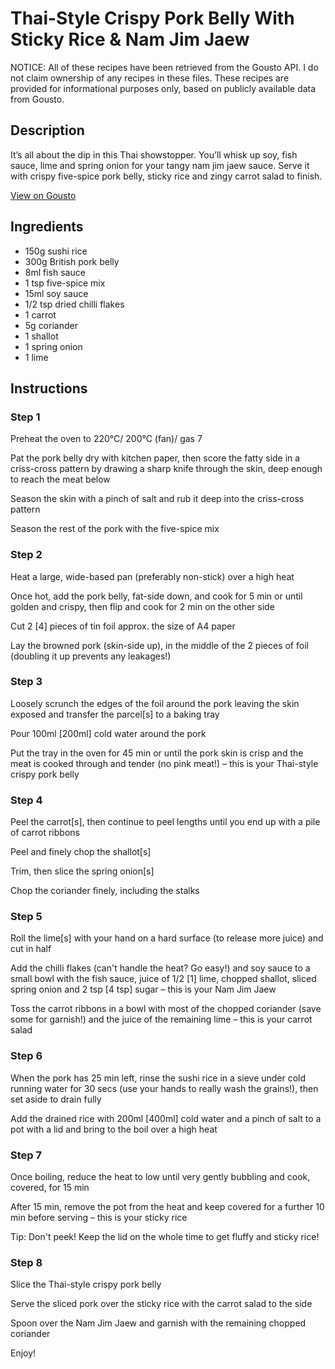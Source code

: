 # Thai-Style Crispy Pork Belly With Sticky Rice & Nam Jim Jaew

NOTICE: All of these recipes have been retrieved from the Gousto API. I do not claim ownership of any recipes in these files. These recipes are provided for informational purposes only, based on publicly available data from Gousto.

## Description

It’s all about the dip in this Thai showstopper. You’ll whisk up soy, fish sauce, lime and spring onion for your tangy nam jim jaew sauce. Serve it with crispy five-spice pork belly, sticky rice and zingy carrot salad to finish.

[View on Gousto](https://www.gousto.co.uk/recipes/cookbook/thai-style-crispy-pork-belly-with-sticky-rice-nam-jim-jaew)

## Ingredients

- 150g sushi rice
- 300g British pork belly
- 8ml fish sauce
- 1 tsp five-spice mix
- 15ml soy sauce
- 1/2 tsp dried chilli flakes
- 1 carrot
- 5g coriander
- 1 shallot
- 1 spring onion
- 1 lime

## Instructions


### Step 1

Preheat the oven to 220°C/ 200°C (fan)/ gas 7

Pat the pork belly dry with kitchen paper, then score the fatty side in a criss-cross pattern by drawing a sharp knife through the skin, deep enough to reach the meat below

Season the skin with a pinch of salt and rub it deep into the criss-cross pattern

Season the rest of the pork with the five-spice mix


### Step 2

Heat a large, wide-based pan (preferably non-stick) over a high heat

Once hot, add the pork belly, fat-side down, and cook for 5 min or until golden and crispy, then flip and cook for 2 min on the other side

Cut 2 <span class="text-danger">[4]</span> pieces of tin foil approx. the size of A4 paper

Lay the browned pork (skin-side up), in the middle of the 2 pieces of foil (doubling it up prevents any leakages!)


### Step 3

Loosely scrunch the edges of the foil around the pork leaving the skin exposed and transfer the parcel<span class="text-danger">[s]</span> to a baking tray

Pour 100ml <span class="text-danger">[200ml]</span> cold water around the pork

Put the tray in the oven for 45 min or until the pork skin is crisp and the meat is cooked through and tender (no pink meat!) – this is your Thai-style crispy pork belly


### Step 4

Peel the carrot<span class="text-danger">[s]</span>, then continue to peel lengths until you end up with a pile of carrot ribbons

Peel and finely chop the shallot<span class="text-danger">[s]</span>

Trim, then slice the spring onion<span class="text-danger">[s]</span>

Chop the coriander finely, including the stalks


### Step 5

Roll the lime<span class="text-danger">[s] </span>with your hand on a hard surface (to release more juice) and cut in half

Add the chilli flakes (can't handle the heat? Go easy!) and soy sauce to a small bowl with the fish sauce, juice of 1/2 <span class="text-danger">[1]</span> lime, chopped shallot, sliced spring onion and 2 tsp <span class="text-danger">[4 tsp]</span> sugar – this is your Nam Jim Jaew

Toss the carrot ribbons in a bowl with most of the chopped coriander (save some for garnish!) and the juice of the remaining lime – this is your carrot salad


### Step 6

When the pork has 25 min left, rinse the sushi rice in a sieve under cold running water for 30 secs (use your hands to really wash the grains!), then set aside to drain fully

Add the drained rice with 200ml <span class="text-danger">[400ml]</span> cold water and a pinch of salt to a pot with a lid and bring to the boil over a high heat


### Step 7

Once boiling, reduce the heat to low until very gently bubbling and cook, covered, for 15 min

After 15 min, remove the pot from the heat and keep covered for a further 10 min before serving – this is your sticky rice

Tip: Don't peek! Keep the lid on the whole time to get fluffy and sticky rice!

### Step 8

Slice the Thai-style crispy pork belly

Serve the sliced pork over the sticky rice with the carrot salad to the side

Spoon over the Nam Jim Jaew and garnish with the remaining chopped coriander

Enjoy!

